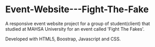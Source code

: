 # Event-Website---Fight-The-Fake
A responsive event website project for a group of student(client) that studied at MAHSA University for an event called 'Fight The Fakes'.

Developed with HTML5, Boostrap, Javascript and CSS.
